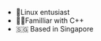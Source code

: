 - 🐧Linux entusiast
- 🧑‍💻Familliar with C++
- 🇸🇬 Based in Singapore

<!---
mxtw117/mxtw117 is a ✨ special ✨ repository because its `README.md` (this file) appears on your GitHub profile.
You can click the Preview link to take a look at your changes.
--->
